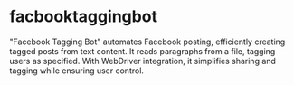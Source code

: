 # facbooktaggingbot
"Facebook Tagging Bot" automates Facebook posting, efficiently creating tagged posts from text content. It reads paragraphs from a file, tagging users as specified. With WebDriver integration, it simplifies sharing and tagging while ensuring user control.
